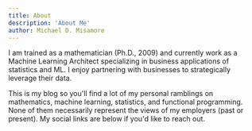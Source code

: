 ```yaml
---
title: About
description: 'About Me'
author: Michael D. Misamore 
---
```


I am trained as a mathematician (Ph.D., 2009) and currently work as a Machine Learning Architect specializing in
business applications of statistics and ML. I enjoy partnering with businesses to strategically leverage their data. 

This is my blog so you'll find a lot of my personal ramblings on mathematics, machine learning, statistics, and
functional programming. None of them necessarily represent the views of my employers (past or present). My social links
are below if you'd like to reach out.

